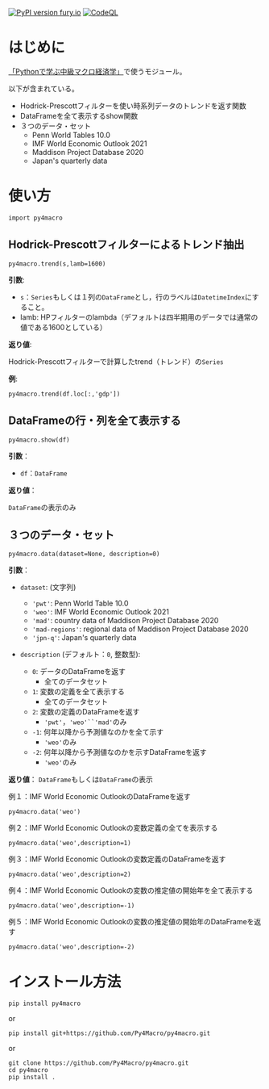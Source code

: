 [![PyPI version fury.io](https://badge.fury.io/py/py4macro.svg)](https://pypi.python.org/pypi/py4macro/)
[![CodeQL](https://github.com/Py4Macro/py4macro/actions/workflows/codeql-analysis.yml/badge.svg)](https://github.com/Py4Macro/py4macro/actions?query=workflow%codeql-analysis)

# はじめに

[「Pythonで学ぶ中級マクロ経済学」](https://py4macro.github.io)で使うモジュール。

以下が含まれている。
* Hodrick-Prescottフィルターを使い時系列データのトレンドを返す関数
* DataFrameを全て表示するshow関数
* ３つのデータ・セット
    * Penn World Tables 10.0
    * IMF World Economic Outlook 2021
    * Maddison Project Database 2020
    * Japan's quarterly data

# 使い方
```
import py4macro
```

## Hodrick-Prescottフィルターによるトレンド抽出

```
py4macro.trend(s,lamb=1600)
```
**引数**:

* `s`：`Series`もしくは１列の`DataFrame`とし，行のラベルは`DatetimeIndex`にすること。
* lamb: HPフィルターのlambda（デフォルトは四半期用のデータでは通常の値である1600としている）

**返り値**:

Hodrick-Prescottフィルターで計算したtrend（トレンド）の`Series`


**例**:

`py4macro.trend(df.loc[:,'gdp'])`


## DataFrameの行・列を全て表示する
```
py4macro.show(df)
```
**引数**：
* `df`：`DataFrame`

**返り値**：

`DataFrame`の表示のみ


## ３つのデータ・セット

```
py4macro.data(dataset=None, description=0)
```

**引数**：

* `dataset`: (文字列)
    * `'pwt'`:   Penn World Table 10.0
    * `'weo'`:   IMF World Economic Outlook 2021
    * `'mad'`:   country data of Maddison Project Database 2020
    * `'mad-regions'`:   regional data of Maddison Project Database 2020
    * `'jpn-q'`: Japan's quarterly data

* `description` (デフォルト：`0`, 整数型):
    * `0`: データのDataFrameを返す
        * 全てのデータセット
    * `1`: 変数の定義を全て表示する
        * 全てのデータセット
    * `2`: 変数の定義のDataFrameを返す
        * `'pwt'`，`'weo'``'mad'`のみ
    * `-1`: 何年以降から予測値なのかを全て示す
        * `'weo'`のみ
    * `-2`: 何年以降から予測値なのかを示すDataFrameを返す
        * `'weo'`のみ

**返り値**：
    `DataFrame`もしくは`DataFrame`の表示


例１：IMF World Economic OutlookのDataFrameを返す

`py4macro.data('weo')`

例２：IMF World Economic Outlookの変数定義の全てを表示する

`py4macro.data('weo',description=1)`

例３：IMF World Economic Outlookの変数定義のDataFrameを返す

`py4macro.data('weo',description=2)`

例４：IMF World Economic Outlookの変数の推定値の開始年を全て表示する

`py4macro.data('weo',description=-1)`

例５：IMF World Economic Outlookの変数の推定値の開始年のDataFrameを返す

`py4macro.data('weo',description=-2)`


# インストール方法
```
pip install py4macro
```
or
```
pip install git+https://github.com/Py4Macro/py4macro.git
```
or
```
git clone https://github.com/Py4Macro/py4macro.git
cd py4macro
pip install .
```
